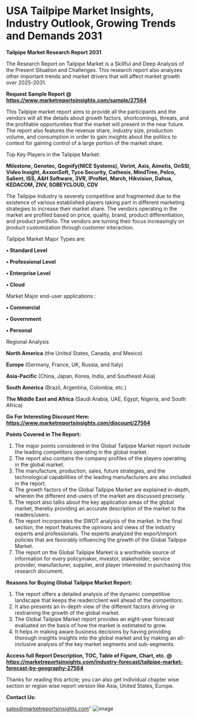 # USA Tailpipe Market Insights, Industry Outlook, Growing Trends and Demands 2031

<strong>Tailpipe Market Research Report 2031</strong>

The Research Report on Tailpipe Market is a Skillful and Deep Analysis of the Present Situation and Challenges. This research report also analyzes other important trends and market drivers that will affect market growth over 2025-2031.

<strong>Request Sample Report @ <a href=https://www.marketreportsinsights.com/sample/27564>https://www.marketreportsinsights.com/sample/27564</a></strong>

This Tailpipe market report aims to provide all the participants and the vendors will all the details about growth factors, shortcomings, threats, and the profitable opportunities that the market will present in the near future. The report also features the revenue share, industry size, production volume, and consumption in order to gain insights about the politics to contest for gaining control of a large portion of the market share.

Top Key Players in the Tailpipe Market:

<strong>Milestone, Genetec, Qognify(NICE Systems), Verint, Axis, Aimetis, OnSSI, Video Insight, AxxonSoft, Tyco Security, Cathexis, MindTree, Pelco, Salient, ISS, A&H Software, 3VR, IProNet, March, Hikvision, Dahua, KEDACOM, ZNV, SOBEYCLOUD, CDV</strong>

The Tailpipe Industry is severely competitive and fragmented due to the existence of various established players taking part in different marketing strategies to increase their market share. The vendors operating in the market are profiled based on price, quality, brand, product differentiation, and product portfolio. The vendors are turning their focus increasingly on product customization through customer interaction.

Tailpipe Market Major Types are:

<strong>• Standard Level

• Professional Level

• Enterprise Level

• Cloud</strong>

Market Major end-user applications :

<strong>• Commercial

• Government

• Personal</strong>

Regional Analysis

</u><strong><b>North America</b></strong> (the United States, Canada, and Mexico)

<strong><b>Europe </b></strong>(Germany, France, UK, Russia, and Italy)

<strong><b>Asia-Pacific</b></strong> (China, Japan, Korea, India, and Southeast Asia)

<strong><b>South America</b></strong> (Brazil, Argentina, Colombia, etc.)

<strong><b>The Middle East and Africa</b></strong> (Saudi Arabia, UAE, Egypt, Nigeria, and South Africa)

<strong>Go For Interesting Discount Here: <a href=https://www.marketreportsinsights.com/discount/27564>https://www.marketreportsinsights.com/discount/27564</a></strong>

<strong>Points Covered in The Report:</strong>
<ol>
  <li>The major points considered in the Global Tailpipe Market report include the leading competitors operating in the global market.</li>
  <li>The report also contains the company profiles of the players operating in the global market.</li>
  <li>The manufacture, production, sales, future strategies, and the technological capabilities of the leading manufacturers are also included in the report.</li>
  <li>The growth factors of the Global Tailpipe Market are explained in-depth, wherein the different end-users of the market are discussed precisely.</li>
  <li>The report also talks about the key application areas of the global market, thereby providing an accurate description of the market to the readers/users.</li>
  <li>The report incorporates the SWOT analysis of the market. In the final section, the report features the opinions and views of the industry experts and professionals. The experts analyzed the export/import policies that are favorably influencing the growth of the Global Tailpipe Market.</li>
  <li>The report on the Global Tailpipe Market is a worthwhile source of information for every policymaker, investor, stakeholder, service provider, manufacturer, supplier, and player interested in purchasing this research document.</li>
</ol>
<strong>Reasons for Buying Global Tailpipe Market Report:</strong>

<ol>
  <li>The report offers a detailed analysis of the dynamic competitive landscape that keeps the reader/client well ahead of the competitors.</li>
  <li>It also presents an in-depth view of the different factors driving or restraining the growth of the global market.</li>
  <li>The Global Tailpipe Market report provides an eight-year forecast evaluated on the basis of how the market is estimated to grow.</li>
  <li>It helps in making aware business decisions by having providing thorough insights insights into the global market and by making an all-inclusive analysis of the key market segments and sub-segments.</li>
</ol>
<strong>Access full Report Description, TOC, Table of Figure, Chart, etc. @ <a href=https://marketreportsinsights.com/industry-forecast/tailpipe-market-forecast-by-geography-27564>https://marketreportsinsights.com/industry-forecast/tailpipe-market-forecast-by-geography-27564</a></strong>


Thanks for reading this article; you can also get individual chapter wise section or region wise report version like Asia, United States, Europe.

<strong>Contact Us:</strong>

sales@marketreportsinsights.com"
![image](https://github.com/user-attachments/assets/6cbf97a3-8146-433f-a7ab-548538634625)
